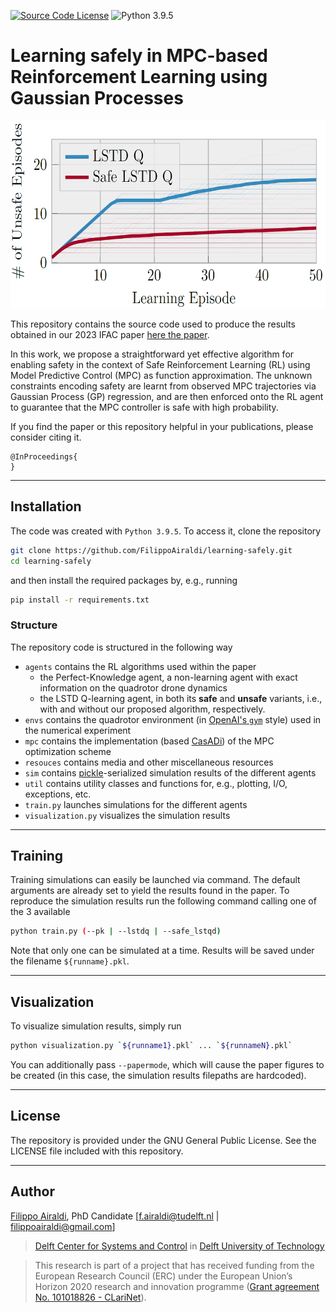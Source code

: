 [![Source Code License](https://img.shields.io/badge/license-GPL-blueviolet)](https://github.com/FilippoAiraldi/learning-safely/blob/release/LICENSE)
![Python 3.9.5](https://img.shields.io/badge/python-3.9.5-green.svg)


# Learning safely in MPC-based Reinforcement Learning using Gaussian Processes

<div align="center">
  <img src="./resources/img.png" height="300">
</div>

This repository contains the source code used to produce the results obtained in our 2023 IFAC paper [here the paper](https://theuselessweb.com/).

In this work, we propose a straightforward yet effective algorithm for enabling safety in the context of Safe Reinforcement Learning (RL) using Model Predictive Control (MPC) as function approximation. The unknown constraints encoding safety are learnt from observed MPC trajectories via Gaussian Process (GP) regression, and are then enforced onto the RL agent to guarantee that the MPC controller is safe with high probability.
 
If you find the paper or this repository helpful in your publications, please consider citing it.
```
@InProceedings{
}
```

---
## Installation

The code was created with `Python 3.9.5`. To access it, clone the repository
```bash
git clone https://github.com/FilippoAiraldi/learning-safely.git
cd learning-safely
```
and then install the required packages by, e.g., running
```bash
pip install -r requirements.txt
```

### Structure
The repository code is structured in the following way
- `agents` contains the RL algorithms used within the paper
    - the Perfect-Knowledge agent, a non-learning agent with exact information on the quadrotor drone dynamics
    - the LSTD Q-learning agent, in both its **safe** and **unsafe** variants, i.e., with and without our proposed algorithm, respectively.
- `envs` contains the quadrotor environment (in [OpenAI's `gym`](https://www.gymlibrary.dev/) style) used in the numerical experiment
- `mpc` contains the implementation (based [CasADi](https://web.casadi.org/)) of the MPC optimization scheme
- `resouces` contains media and other miscellaneous resources
- `sim` contains [pickle](https://docs.python.org/3/library/pickle.html)-serialized simulation results of the different agents
- `util` contains utility classes and functions for, e.g., plotting, I/O, exceptions, etc.
- `train.py` launches simulations for the different agents
- `visualization.py` visualizes the simulation results 


---
## Training

Training simulations can easily be launched via command. The default arguments are already set to yield the results found in the paper. To reproduce the simulation results run the following command calling one of the 3 available
```bash
python train.py (--pk | --lstdq | --safe_lstqd)
```
Note that only one can be simulated at a time. Results will be saved under the filename `${runname}.pkl`.


---
## Visualization

To visualize simulation results, simply run
```bash
python visualization.py `${runname1}.pkl` ... `${runnameN}.pkl`
```
You can additionally pass `--papermode`, which will cause the paper figures to be created (in this case, the simulation results filepaths are hardcoded).

---
## License
The repository is provided under the GNU General Public License. See the LICENSE file included with this repository. 


---
## Author
[Filippo Airaldi](https://www.tudelft.nl/staff/f.airaldi/), PhD Candidate [f.airaldi@tudelft.nl | filippoairaldi@gmail.com]

> [Delft Center for Systems and Control](https://www.tudelft.nl/en/3me/about/departments/delft-center-for-systems-and-control/) in [Delft University of Technology](https://www.tudelft.nl/en/)

> This research is part of a project that has received funding
from the European Research Council (ERC) under the
European Union’s Horizon 2020 research and innovation
programme ([Grant agreement No. 101018826 - CLariNet](https://cordis.europa.eu/project/id/101018826)).